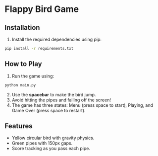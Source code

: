 # Flappy Bird Game

## Installation
1. Install the required dependencies using pip:
```bash
pip install -r requirements.txt
```

## How to Play
1. Run the game using:
```bash
python main.py
```
2. Use the **spacebar** to make the bird jump.
3. Avoid hitting the pipes and falling off the screen!
4. The game has three states: Menu (press space to start), Playing, and Game Over (press space to restart).

## Features
- Yellow circular bird with gravity physics.
- Green pipes with 150px gaps.
- Score tracking as you pass each pipe.